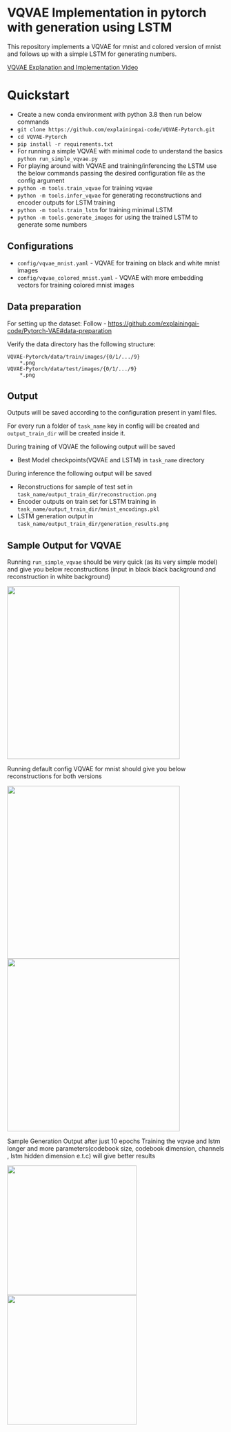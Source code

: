 VQVAE Implementation in pytorch with generation using LSTM
========

This repository implements a VQVAE for mnist and colored version of mnist and follows up with a simple LSTM for generating numbers.

[VQVAE Explanation and Implementation Video](https://www.youtube.com/watch?v=1ZHzAOutcnw)

# Quickstart
* Create a new conda environment with python 3.8 then run below commands
* ```git clone https://github.com/explainingai-code/VQVAE-Pytorch.git```
* ```cd VQVAE-Pytorch```
* ```pip install -r requirements.txt```
* For running a simple VQVAE with minimal code to understand the basics ```python run_simple_vqvae.py```
* For playing around with VQVAE and training/inferencing the LSTM use the below commands passing the desired configuration file as the config argument 
* ```python -m tools.train_vqvae``` for training vqvae
* ```python -m tools.infer_vqvae``` for generating reconstructions and encoder outputs for LSTM training
* ```python -m tools.train_lstm``` for training minimal LSTM 
* ```python -m tools.generate_images``` for using the trained LSTM to generate some numbers

## Configurations
* ```config/vqvae_mnist.yaml``` - VQVAE for training on black and white mnist images
* ```config/vqvae_colored_mnist.yaml``` - VQVAE with more embedding vectors for training colored mnist images 

## Data preparation
For setting up the dataset:
Follow - https://github.com/explainingai-code/Pytorch-VAE#data-preparation

Verify the data directory has the following structure:
```
VQVAE-Pytorch/data/train/images/{0/1/.../9}
	*.png
VQVAE-Pytorch/data/test/images/{0/1/.../9}
	*.png
```

## Output 
Outputs will be saved according to the configuration present in yaml files.

For every run a folder of ```task_name``` key in config will be created and ```output_train_dir``` will be created inside it.

During training of VQVAE the following output will be saved 
* Best Model checkpoints(VQVAE and LSTM) in ```task_name``` directory

During inference the following output will be saved
* Reconstructions for sample of test set in ```task_name/output_train_dir/reconstruction.png``` 
* Encoder outputs on train set for LSTM training in ```task_name/output_train_dir/mnist_encodings.pkl```
* LSTM generation output in ```task_name/output_train_dir/generation_results.png```


## Sample Output for VQVAE

Running `run_simple_vqvae` should be very quick (as its very simple model) and give you below reconstructions (input in black black background and reconstruction in white background)

<img src="https://github.com/explainingai-code/VQVAE-Pytorch/assets/144267687/607fb5a8-b880-4af5-8ce0-5d7127aa66a7" width="400">

Running default config VQVAE for mnist should give you below reconstructions for both versions

<img src="https://github.com/explainingai-code/VQVAE-Pytorch/assets/144267687/939f8f22-0145-467f-8cd6-4b6c6e6f315f" width="400">
<img src="https://github.com/explainingai-code/VQVAE-Pytorch/assets/144267687/0e28286a-bc4c-44e3-a385-84d1ae99492c" width="400">

Sample Generation Output after just 10 epochs
Training the vqvae and lstm longer and more parameters(codebook size, codebook dimension, channels , lstm hidden dimension e.t.c) will give better results 

<img src="https://github.com/explainingai-code/VQVAE-Pytorch/assets/144267687/688a6631-df34-4fde-9508-a05ae3c2ae91" width="300">
<img src="https://github.com/explainingai-code/VQVAE-Pytorch/assets/144267687/187fa630-a7ef-4f0b-aef7-5c6b53019b38" width="300">



